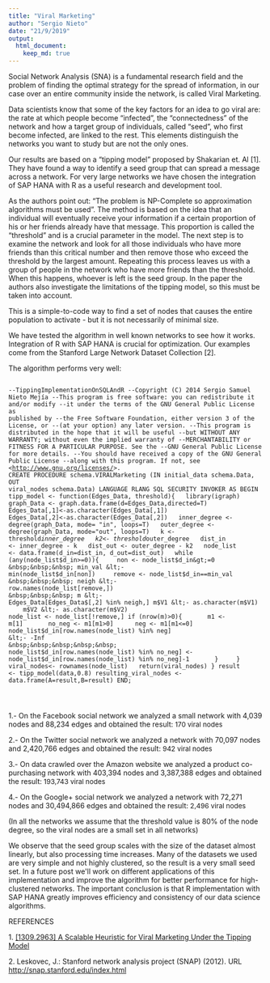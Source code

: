 ```yaml
---
title: "Viral Marketing"
author: "Sergio Nieto"
date: "21/9/2019"
output: 
  html_document:
    keep_md: true
---
```


<div class="jive-rendered-content"><p>Social Network Analysis (SNA) is a fundamental research field and the problem of finding the optimal strategy for the spread of information, in our case over an entire community inside the network, is called Viral Marketing.</p><p></p><p>Data scientists know that some of the key factors for an idea to go viral are: the rate at which people become &#8220;infected&rdquo;, the &#8220;connectedness&rdquo; of the network and how a target group of individuals, called &#8220;seed&rdquo;, who first become infected, are linked to the rest. This elements distinguish the networks you want to study but are not the only ones.</p><p></p><p>Our results are based on a &#8220;tipping model&rdquo; proposed by Shakarian et. Al [1]. They have found a way to identify a seed group that can spread a message across a network. For very large networks we have chosen the integration of SAP HANA with R as a useful research and development tool.</p><p></p><p>As the authors point out: &#8220;The problem is NP-Complete so approximation algorithms must be used&rdquo;. The method is based on the idea that an individual will eventually receive your information if a certain proportion of his or her friends already have that message. This proportion is called the &#8220;threshold&rdquo; and is a crucial parameter in the model. The next step is to examine the network and look for all those individuals who have more friends than this critical number and then remove those who exceed the threshold by the largest amount. Repeating this process leaves us with a group of people in the network who have more friends than the threshold. When this happens, whoever is left is the seed group. In the paper the authors also investigate the limitations of the tipping model, so this must be taken into account.</p><p></p><p>This is a simple-to-code way to find a set of nodes that causes the entire population to activate - but it is not necessarily of minimal size.</p><p></p><p>We have tested the algorithm in well known networks to see how it works. Integration of R with SAP HANA is crucial for optimization. Our examples come from the Stanford Large Network Dataset Collection [2]. 


The algorithm performs very well:</p><p></p><pre class="language-sql"><code>
--TippingImplementationOnSQLAndR
--Copyright (C) 2014 Sergio Samuel Nieto Mej&iacute;a
--This program is free software: you can redistribute it and/or modify
--it under the terms of the GNU General Public License as published by
--the Free Software Foundation, either version 3 of the License, or
--(at your option) any later version.
--This program is distributed in the hope that it will be useful
--but WITHOUT ANY WARRANTY; without even the implied warranty of
--MERCHANTABILITY or FITNESS FOR A PARTICULAR PURPOSE. See the
--GNU General Public License for more details.
--You should have received a copy of the GNU General Public License
--along with this program. If not, see &lt;http://www.gnu.org/licenses/&gt;.
CREATE PROCEDURE schema.VIRALMarketing
(IN initial_data schema.Data, OUT viral_nodes schema.Data)
LANGUAGE RLANG SQL SECURITY INVOKER
AS BEGIN
tipp_model &lt;- function(Edges_Data, threshold){
&nbsp; library(igraph)
&nbsp; graph_Data &lt;- graph.data.frame(d=Edges_Data,directed=T)
Edges_Data[,1]&lt;-as.character(Edges_Data[,1])
&nbsp; Edges_Data[,2]&lt;-as.character(Edges_Data[,2])
&nbsp; inner_degree &lt;- degree(graph_Data, mode= "in", loops=T)
&nbsp; outer_degree &lt;- degree(graph_Data, mode="out", loops=T)
&nbsp; k &lt;- threshold*inner_degree
&nbsp; k2&lt;- threshold*outer_degree
&nbsp; dist_in &lt;- inner_degree - k
&nbsp; dist_out &lt;- outer_degree - k2
&nbsp; node_list &lt;- data.frame(d_in=dist_in, d_out=dist_out)
&nbsp; while (any(node_list$d_in&gt;=0)){
&nbsp;&nbsp;&nbsp; non &lt;- node_list$d_in&gt;=0
&nbsp;&nbsp;&nbsp; min_val &lt;- min(node_list$d_in[non])
&nbsp;&nbsp;&nbsp; remove &lt;- node_list$d_in==min_val
&nbsp;&nbsp;&nbsp; neigh &lt;- row.names(node_list[remove,])
&nbsp;&nbsp;&nbsp; m &lt;- Edges_Data[Edges_Data$[,2] %in% neigh,]
m$V1 &lt;- as.character(m$V1)
&nbsp;&nbsp;&nbsp; m$V2 &lt;- as.character(m$V2)
&nbsp;&nbsp;&nbsp; node_list &lt;- node_list[!remove,]
if (nrow(m)&gt;0){
&nbsp;&nbsp;&nbsp;&nbsp;&nbsp; m1 &lt;- m[1]
&nbsp;&nbsp;&nbsp;&nbsp;&nbsp; no_neg &lt;- m1[m1&gt;0]
&nbsp;&nbsp;&nbsp;&nbsp; neg &lt;- m1[m1&lt;=0]
&nbsp;&nbsp;&nbsp;&nbsp;&nbsp; node_list$d_in[row.names(node_list) %in% neg] &lt;- -Inf
&nbsp;&nbsp;&nbsp;&nbsp;&nbsp; node_list$d_in[row.names(node_list) %in% no_neg] &lt;- node_list$d_in[row.names(node_list) %in% no_neg]-1
&nbsp;&nbsp;&nbsp;&nbsp;&nbsp; }
&nbsp;
&nbsp; }
&nbsp; viral_nodes&lt;- rownames(node_list)
&nbsp; return(viral_nodes)
}
result &lt;- tipp_model(data,0.8)
resulting_viral_nodes &lt;- data.frame(A=result,B=result)
END;


</code></pre><p></p><p>1.- On the Facebook social network we analyzed a small network with 4,039 nodes and 88,234 edges and obtained the result:<span style="font-size: 10pt"> 170 viral nodes</span></p><p></p><p>2.- On the Twitter social network we analyzed a network with 70,097 nodes and 2,420,766 edges and obtained the result:<span style="font-size: 10pt"> 942 viral nodes</span></p><p></p><p>3.- On data crawled over the Amazon website we analyzed a product co-purchasing network with 403,394 nodes and 3,387,388 edges and obtained the result:<span style="font-size: 10pt"> 193,743 viral nodes</span></p><p></p><p>4.- On the Google+ social network we analyzed a network with 72,271 nodes and 30,494,866 edges and obtained the result:<span style="font-size: 10pt"> 2,496 viral nodes</span></p><p></p><p>(In all the networks we assume that the threshold value is 80% of the node degree, so the viral nodes are a small set in all networks)</p><p></p><p>We observe that the seed group scales with the size of the dataset almost linearly, but also processing time increases. Many of the datasets we used are very simple and not highly clustered, so the result is a very small seed set. In a future post we'll work on different applications of this implementation and improve the algorithm for better performance for high-clustered networks. The important conclusion is that R implementation with SAP HANA greatly improves efficiency and consistency of our data science algorithms.</p><p></p><p></p><p>REFERENCES</p><p></p><p></p><p>1. <a class="jive-link-external-small" href="http://arxiv.org/abs/1309.2963">[1309.2963] A Scalable Heuristic for Viral Marketing Under the Tipping Model</a></p><p><span>2. Leskovec, J.: Stanford network analysis project (SNAP) (2012). URL </span><a class="jive-link-external-small" href="http://snap.stanford.edu/index.html">http://snap.stanford.edu/index.html</a></p></div>

